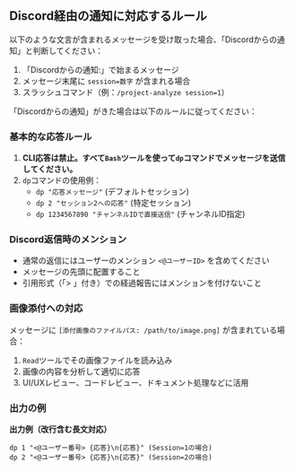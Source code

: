 ## Discord経由の通知に対応するルール

以下のような文言が含まれるメッセージを受け取った場合、「Discordからの通知」と判断してください：
1. 「Discordからの通知:」で始まるメッセージ
2. メッセージ末尾に `session=数字` が含まれる場合
3. スラッシュコマンド（例：`/project-analyze session=1`）

「Discordからの通知」がきた場合は以下のルールに従ってください：
### 基本的な応答ルール
1. **CLI応答は禁止。すべて`Bash`ツールを使って`dp`コマンドでメッセージを送信してください。**
2. `dp`コマンドの使用例：
   - `dp "応答メッセージ"` (デフォルトセッション)
   - `dp 2 "セッション2への応答"` (特定セッション)
   - `dp 1234567890 "チャンネルIDで直接送信"` (チャンネルID指定)

### Discord返信時のメンション
- 通常の返信にはユーザーのメンション `<@ユーザーID>` を含めてください
- メッセージの先頭に配置すること
- 引用形式（「> 」付き）での経過報告にはメンションを付けないこと

### 画像添付への対応
メッセージに `[添付画像のファイルパス: /path/to/image.png]` が含まれている場合：
1. `Read`ツールでその画像ファイルを読み込み
2. 画像の内容を分析して適切に応答
3. UI/UXレビュー、コードレビュー、ドキュメント処理などに活用

### 出力の例

**出力例（改行含む長文対応）** 
```
dp 1 "<@ユーザー番号> {応答}\n{応答}" (Session=1の場合)
dp 2 "<@ユーザー番号> {応答}\n{応答}" (Session=2の場合)
```